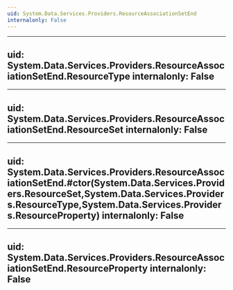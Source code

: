 ```yaml
---
uid: System.Data.Services.Providers.ResourceAssociationSetEnd
internalonly: False
---
```


---
uid: System.Data.Services.Providers.ResourceAssociationSetEnd.ResourceType
internalonly: False
---

---
uid: System.Data.Services.Providers.ResourceAssociationSetEnd.ResourceSet
internalonly: False
---

---
uid: System.Data.Services.Providers.ResourceAssociationSetEnd.#ctor(System.Data.Services.Providers.ResourceSet,System.Data.Services.Providers.ResourceType,System.Data.Services.Providers.ResourceProperty)
internalonly: False
---

---
uid: System.Data.Services.Providers.ResourceAssociationSetEnd.ResourceProperty
internalonly: False
---
